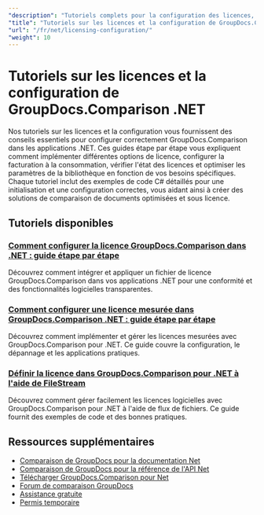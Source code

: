 ```yaml
---
"description": "Tutoriels complets pour la configuration des licences, des licences mesurées et la configuration de GroupDocs.Comparison pour .NET."
"title": "Tutoriels sur les licences et la configuration de GroupDocs.Comparison .NET"
"url": "/fr/net/licensing-configuration/"
"weight": 10
---
```


# Tutoriels sur les licences et la configuration de GroupDocs.Comparison .NET

Nos tutoriels sur les licences et la configuration vous fournissent des conseils essentiels pour configurer correctement GroupDocs.Comparison dans les applications .NET. Ces guides étape par étape vous expliquent comment implémenter différentes options de licence, configurer la facturation à la consommation, vérifier l'état des licences et optimiser les paramètres de la bibliothèque en fonction de vos besoins spécifiques. Chaque tutoriel inclut des exemples de code C# détaillés pour une initialisation et une configuration correctes, vous aidant ainsi à créer des solutions de comparaison de documents optimisées et sous licence.

## Tutoriels disponibles

### [Comment configurer la licence GroupDocs.Comparison dans .NET : guide étape par étape](./setting-up-groupdocs-comparison-license-net/)
Découvrez comment intégrer et appliquer un fichier de licence GroupDocs.Comparison dans vos applications .NET pour une conformité et des fonctionnalités logicielles transparentes.

### [Comment configurer une licence mesurée dans GroupDocs.Comparison .NET : guide étape par étape](./master-metered-license-groupdocs-comparison-net/)
Découvrez comment implémenter et gérer les licences mesurées avec GroupDocs.Comparison pour .NET. Ce guide couvre la configuration, le dépannage et les applications pratiques.

### [Définir la licence dans GroupDocs.Comparison pour .NET à l'aide de FileStream](./set-license-file-stream-groupdocs-comparison-dotnet/)
Découvrez comment gérer facilement les licences logicielles avec GroupDocs.Comparison pour .NET à l'aide de flux de fichiers. Ce guide fournit des exemples de code et des bonnes pratiques.

## Ressources supplémentaires

- [Comparaison de GroupDocs pour la documentation Net](https://docs.groupdocs.com/comparison/net/)
- [Comparaison de GroupDocs pour la référence de l'API Net](https://reference.groupdocs.com/comparison/net/)
- [Télécharger GroupDocs.Comparison pour Net](https://releases.groupdocs.com/comparison/net/)
- [Forum de comparaison GroupDocs](https://forum.groupdocs.com/c/comparison)
- [Assistance gratuite](https://forum.groupdocs.com/)
- [Permis temporaire](https://purchase.groupdocs.com/temporary-license/)